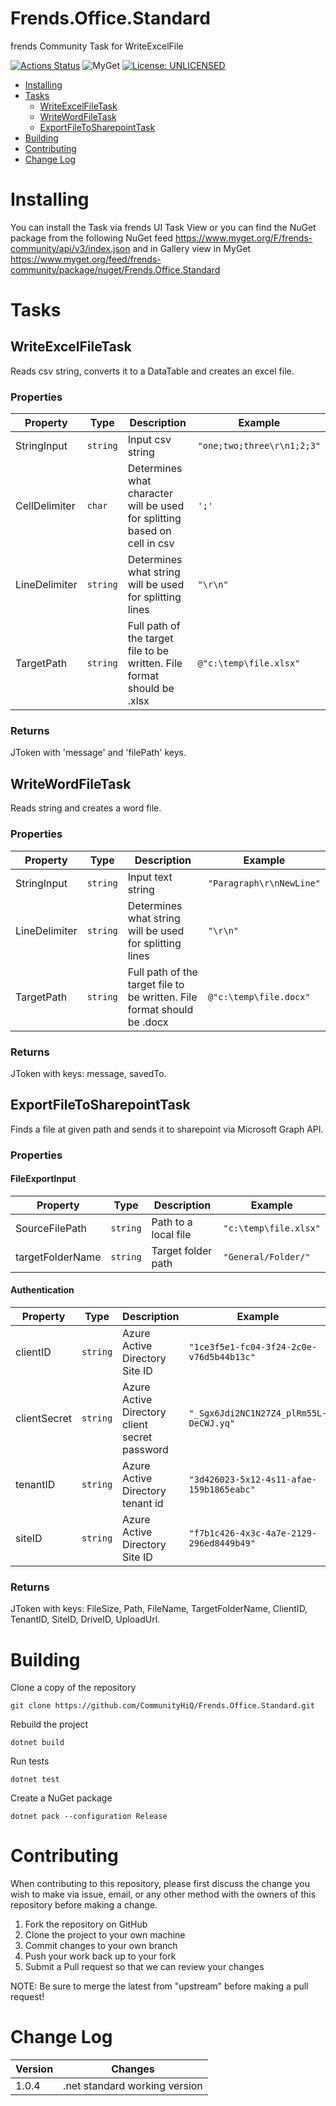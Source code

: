 # Frends.Office.Standard

frends Community Task for WriteExcelFile

[![Actions Status](https://github.com/CommunityHiQ/Frends.Office.Standard/workflows/PackAndPushAfterMerge/badge.svg)](https://github.com/CommunityHiQ/Frends.Office.Standard/actions) ![MyGet](https://img.shields.io/myget/frends-community/v/Frends.Office.Standard) [![License: UNLICENSED](https://img.shields.io/badge/License-UNLICENSED-yellow.svg)](https://opensource.org/licenses/UNLICENSED) 

- [Installing](#installing)
- [Tasks](#tasks)
     - [WriteExcelFileTask](#WriteExcelFileTask)
     - [WriteWordFileTask](#WriteWordFileTask)
     - [ExportFileToSharepointTask](#ExportFileToSharepointTask)
- [Building](#building)
- [Contributing](#contributing)
- [Change Log](#change-log)

# Installing

You can install the Task via frends UI Task View or you can find the NuGet package from the following NuGet feed
https://www.myget.org/F/frends-community/api/v3/index.json and in Gallery view in MyGet https://www.myget.org/feed/frends-community/package/nuget/Frends.Office.Standard

# Tasks

## WriteExcelFileTask

Reads csv string, converts it to a DataTable and creates an excel file.

### Properties

| Property | Type | Description | Example |
| -------- | -------- | -------- | -------- |
| StringInput | `string` | Input csv string | `"one;two;three\r\n1;2;3"` |
| CellDelimiter | `char` | Determines what character will be used for splitting based on cell in csv | `';'` |
| LineDelimiter | `string` | Determines what string will be used for splitting lines | `"\r\n"` |
| TargetPath | `string` | Full path of the target file to be written. File format should be .xlsx | `@"c:\temp\file.xlsx"` |

### Returns

JToken with 'message' and 'filePath' keys.

## WriteWordFileTask

Reads string and creates a word file.

### Properties

| Property | Type | Description | Example |
| -------- | -------- | -------- | -------- |
| StringInput | `string` | Input text string | `"Paragraph\r\nNewLine"` |
| LineDelimiter | `string` | Determines what string will be used for splitting lines | `"\r\n"` |
| TargetPath | `string` | Full path of the target file to be written. File format should be .docx | `@"c:\temp\file.docx"` |

### Returns

JToken with keys: message, savedTo.

## ExportFileToSharepointTask

Finds a file at given path and sends it to sharepoint via Microsoft Graph API.

### Properties

#### FileExportInput

| Property | Type | Description | Example |
| -------- | -------- | -------- | -------- |
| SourceFilePath | `string` | Path to a local file | `"c:\temp\file.xlsx"` |
| targetFolderName | `string` | Target folder path | `"General/Folder/"` |

#### Authentication

| Property | Type | Description | Example |
| -------- | -------- | -------- | -------- |
| clientID | `string` | Azure Active Directory Site ID | `"1ce3f5e1-fc04-3f24-2c0e-v76d5b44b13c"` |
| clientSecret | `string` | Azure Active Directory client secret password | `"_Sgx6Jdi2NC1N27Z4_plRm55L-DeCWJ.yq"` |
| tenantID | `string` | Azure Active Directory tenant id | `"3d426023-5x12-4s11-afae-159b1865eabc"` |
| siteID | `string` | Azure Active Directory Site ID | `"f7b1c426-4x3c-4a7e-2129-296ed8449b49"` |

### Returns

JToken with keys: FileSize, Path, FileName, TargetFolderName, ClientID, TenantID, SiteID, DriveID, UploadUrl.

# Building

Clone a copy of the repository

`git clone https://github.com/CommunityHiQ/Frends.Office.Standard.git`

Rebuild the project

`dotnet build`

Run tests

`dotnet test`

Create a NuGet package

`dotnet pack --configuration Release`

# Contributing
When contributing to this repository, please first discuss the change you wish to make via issue, email, or any other method with the owners of this repository before making a change.

1. Fork the repository on GitHub
2. Clone the project to your own machine
3. Commit changes to your own branch
4. Push your work back up to your fork
5. Submit a Pull request so that we can review your changes

NOTE: Be sure to merge the latest from "upstream" before making a pull request!

# Change Log

| Version | Changes |
| ------- | ------- |
| 1.0.4   | .net standard working version |
